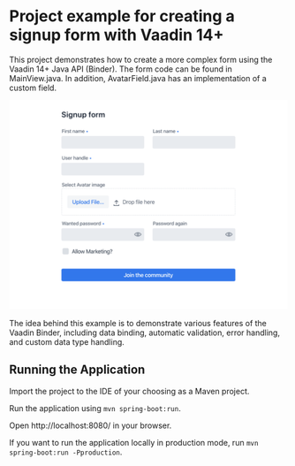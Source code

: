 # Project example for creating a signup form with Vaadin 14+

This project demonstrates how to create a more complex form using the Vaadin 14+ Java API (Binder). The form code can be found in MainView.java. In addition, AvatarField.java has an implementation of a custom field.

[![Vaadin 14 Form Example](form-example.png)](https://vaadin-form-example.demo.vaadin.com/)

The idea behind this example is to demonstrate various features of the Vaadin Binder, including data binding, automatic validation, error handling, and custom data type handling.

## Running the Application

Import the project to the IDE of your choosing as a Maven project.

Run the application using `mvn spring-boot:run`.

Open http://localhost:8080/ in your browser.

If you want to run the application locally in production mode, run `mvn spring-boot:run -Pproduction`.

